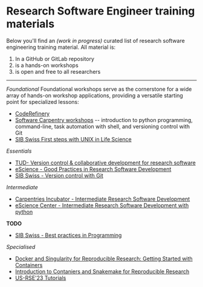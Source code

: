 # Research Software Engineer training materials

Below you'll find an *(work in progress)* curated list of research software engineering training material. All material is:
1. In a GitHub or GitLab repository
2. is a hands-on workshops
3. is open and free to all researchers

---

*Foundational*
Foundational workshops serve as the cornerstone for a wide array of hands-on workshop applications, providing a versatile starting point for specialized lessons:

- [CodeRefinery](https://coderefinery.org/lessons/from-coderefinery/)
- [Software Carpentry workshops](https://www.tudelft.nl/library/research-data-management/r/training-evenementen/training-voor-onderzoekers/software-carpentry-workshops)
-- introduction to python programming, command-line, task automation with shell, and versioning control with Git
- [SIB Swiss First steps with UNIX in Life Science](https://www.sib.swiss/training/course/20240116_FSWU)

*Essentials*
- [TUD- Version control & collaborative development for research software](https://github.com/4TUResearchData-Carpentries/workshop_notes/tree/2310-gitcodev-TUD)
- [eScience - Good Practices in Research Software Development](https://github.com/esciencecenter-digital-skills/good-practices-in-research-software-development/tree/main)
- [SIB Swiss - Version control with Git](https://www.sib.swiss/training/course/20231011_GIT)


*Intermediate*

- [Carpentries Incubator - Intermediate Research Software Development](https://carpentries-incubator.github.io/python-intermediate-development/)
- [eScience Center - Intermediate Research Software Development with python](https://www.esciencecenter.nl/event/intermediate-research-software-development-with-python-in-person/?mc_cid=c5fe792647)

**TODO** 

- [SIB Swiss - Best practices in Programming](https://www.sib.swiss/training/course/20240703_BPP)

*Specialised*

- [Docker and Singularity for Reproducible Research: Getting Started with Containers](https://www.sib.swiss/training/course/20240527_DOCK)
- [Introduction to Contaniers and Snakemake for Reproducible Research](https://www.sib.swiss/training/course/20241009_ICWRR)
- [US-RSE'23 Tutorials](https://us-rse.org/usrse23/program/tutorials/)